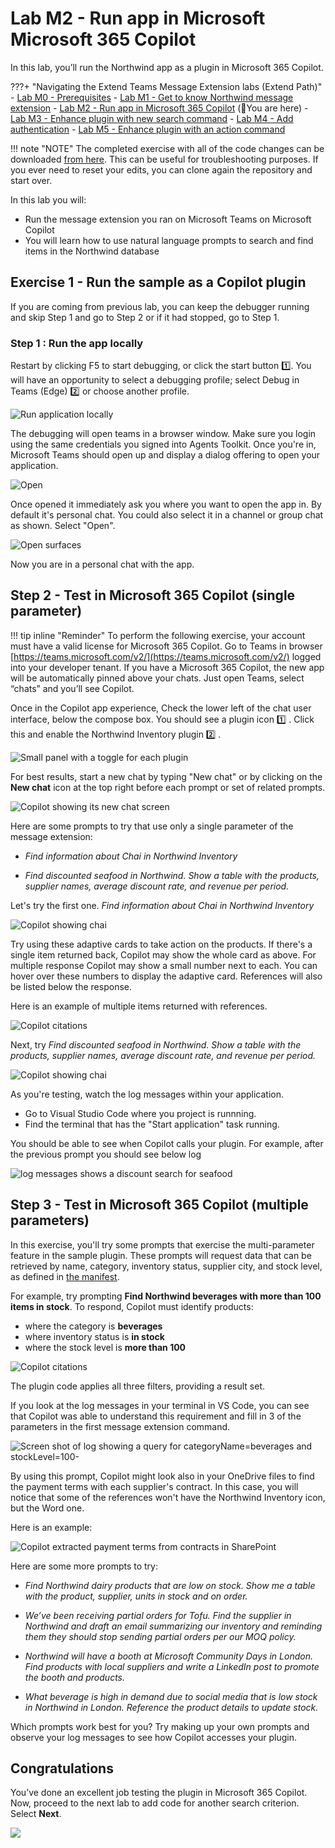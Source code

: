 # Lab M2 - Run app in Microsoft Microsoft 365 Copilot
In this lab, you’ll run the Northwind app as a plugin in Microsoft 365 Copilot. 

???+ "Navigating the Extend Teams Message Extension labs (Extend Path)"
    - [Lab M0 - Prerequisites](/copilot-camp/pages/extend-message-ext/00-prerequisites) 
    - [Lab M1 - Get to know Northwind message extension](/copilot-camp/pages/extend-message-ext/01-nw-teams-app) 
    - [Lab M2 - Run app in Microsoft 365 Copilot](/copilot-camp/pages/extend-message-ext/02-nw-plugin) (📍You are here)
    - [Lab M3 - Enhance plugin with new search command](/copilot-camp/pages/extend-message-ext/03-enhance-nw-plugin)
    - [Lab M4 - Add authentication](/copilot-camp/pages/extend-message-ext/04-add-authentication) 
    - [Lab M5 - Enhance plugin with an action command](/copilot-camp/pages/extend-message-ext/05-add-action) 

!!! note "NOTE"
    The completed exercise with all of the code changes can be downloaded [from here](https://github.com/microsoft/copilot-camp/tree/main/src/extend-message-ext/Lab01-Run-NW-Teams/Northwind/). This can be useful for troubleshooting purposes.
    If you ever need to reset your edits, you can clone again the repository and start over.

In this lab you will:

- Run the message extension you ran on Microsoft Teams on Microsoft Copilot 
- You will learn how to use natural language prompts to search and find items in the Northwind database 


## Exercise 1 - Run the sample as a Copilot plugin

If you are coming from previous lab, you can keep the debugger running and skip Step 1 and go to Step 2 or if it had stopped, go to Step 1. 

### Step 1 : Run the app locally

Restart by clicking F5 to start debugging, or click the start button 1️⃣. You will have an opportunity to select a debugging profile; select Debug in Teams (Edge) 2️⃣ or choose another profile.

![Run application locally](../../assets/images/extend-message-ext-01/02-02-Run-Project-01.png)

The debugging will open teams in a browser window. Make sure you login using the same credentials you signed into Agents Toolkit.
Once you're in, Microsoft Teams should open up and display a dialog offering to open your application. 

![Open](../../assets/images/extend-message-ext-01/nw-open.png)

Once opened it immediately ask you where you want to open the app in. By default it's personal chat. You could also select it in a channel or group chat as shown. Select "Open".

![Open surfaces](../../assets/images/extend-message-ext-01/nw-open-2.png)

Now you are in a personal chat with the app.

## Step 2 - Test in Microsoft 365 Copilot (single parameter)
!!! tip inline "Reminder"
    To perform the following exercise, your account must have a valid license for Microsoft 365 Copilot.
Go to Teams in browser [https://teams.microsoft.com/v2/](https://teams.microsoft.com/v2/) logged into your developer tenant.
If you have a Microsoft 365 Copilot, the new app will be automatically pinned above your chats. Just open Teams, select “chats” and you’ll see Copilot.



Once in the Copilot app experience, Check the lower left of the chat user interface, below the compose box. You should see a plugin icon 1️⃣ . Click this and enable the Northwind Inventory plugin 2️⃣ .

![Small panel with a toggle for each plugin](../../assets/images/extend-message-ext-02/03-02-Plugin-Panel.png)

For best results, start a new chat by typing "New chat" or by clicking on the **New chat** icon at the top right before each prompt or set of related prompts.

![Copilot showing its new chat screen](../../assets/images/extend-message-ext-02/03-01-New-Chat.png)

Here are some prompts to try that use only a single parameter of the message extension:

* *Find information about Chai in Northwind Inventory*

* *Find discounted seafood in Northwind. Show a table with the products, supplier names, average discount rate, and revenue per period.*

Let's try the first one.  *Find information about Chai in Northwind Inventory*

![Copilot showing chai](../../assets/images/extend-message-ext-02/copilot-response.png)

Try using these adaptive cards to take action on the products. If there's a single item returned back, Copilot may show the whole card as above. For multiple response  Copilot may show a small number next to each. You can hover over these numbers to display the adaptive card. References will also be listed below the response.

Here is an example of multiple items returned with references.

![Copilot citations](../../assets/images/extend-message-ext-02/citations.png)

Next, try  *Find discounted seafood in Northwind. Show a table with the products, supplier names, average discount rate, and revenue per period.*

![Copilot showing chai](../../assets/images/extend-message-ext-02/table.png)

As you're testing, watch the log messages within your application.
- Go to Visual Studio Code where you project is runnning.
- Find the terminal that has the "Start application" task running.

You should be able to see when Copilot calls your plugin. For example, after the previous prompt you should see below log

![log messages shows a discount search for seafood](../../assets/images/extend-message-ext-02/vscode-log.png)



## Step 3 - Test in Microsoft 365 Copilot (multiple parameters)

In this exercise, you'll try some prompts that exercise the multi-parameter feature in the sample plugin. These prompts will request data that can be retrieved by name, category, inventory status, supplier city, and stock level, as defined in [the manifest](https://github.com/microsoft/copilot-camp/tree/main/src/extend-message-ext/Lab01-Run-NW-Teams/Northwind/appPackage/manifest.json).

For example, try prompting **Find Northwind beverages with more than 100 items in stock**. To respond, Copilot must identify products:

* where the category is **beverages**
* where inventory status is **in stock**
* where the stock level is **more than 100**

![Copilot citations](../../assets/images/extend-message-ext-02/citations.png)

The plugin code applies all three filters, providing a result set.

If you look at the log messages in your terminal in VS Code, you can see that Copilot was able to understand this requirement and fill in 3 of the parameters in the first message extension command.

![Screen shot of log showing a query for categoryName=beverages and stockLevel=100- ](../../assets/images/extend-message-ext-02/multi-query.png)


By using this prompt, Copilot might look also in your OneDrive files to find the payment terms with each supplier's contract. In this case, you will notice that some of the references won't have the Northwind Inventory icon, but the Word one.

Here is an example:

![Copilot extracted payment terms from contracts in SharePoint](../../assets/images/extend-message-ext-02/03-06c-PaymentTerms.png)

Here are some more prompts to try:

- *Find Northwind dairy products that are low on stock. Show me a table with the product, supplier, units in stock and on order.*

- *We’ve been receiving partial orders for Tofu. Find the supplier in Northwind and draft an email summarizing our inventory and reminding them they should stop sending partial orders per our MOQ policy.*

- *Northwind will have a booth at Microsoft Community Days  in London. Find products with local suppliers and write a LinkedIn post to promote the booth and products.*

- *What beverage is high in demand due to social media that is low stock in Northwind in London. Reference the product details to update stock.*

Which prompts work best for you? Try making up your own prompts and observe your log messages to see how Copilot accesses your plugin.

<cc-next />

## Congratulations

You’ve done an excellent job testing the plugin in Microsoft 365 Copilot. Now, proceed to the next lab to add code for another search criterion. Select **Next**.

<img src="https://m365-visitor-stats.azurewebsites.net/copilot-camp/extend-message-ext/02-nw-plugin" />